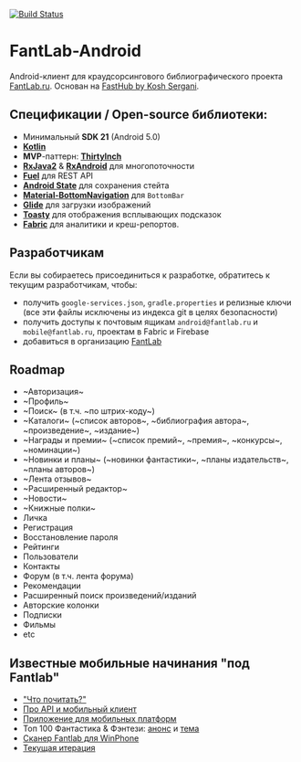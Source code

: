 [![Build Status](https://travis-ci.org/FantLab/FantLab-Android.svg?branch=master)](https://travis-ci.org/FantLab/FantLab-Android)

# FantLab-Android
Android-клиент для краудсорсингового библиографического проекта [FantLab.ru](https://fantlab.ru). Основан на [FastHub by Kosh Sergani](https://github.com/k0shk0sh/FastHub).

## Спецификации / Open-source библиотеки:
- Минимальный **SDK 21** (Android 5.0)
- [**Kotlin**](https://github.com/JetBrains/kotlin)
- **MVP**-паттерн: [**ThirtyInch**](https://github.com/grandcentrix/ThirtyInch)
- [**RxJava2**](https://github.com/ReactiveX/RxJava) & [**RxAndroid**](https://github.com/ReactiveX/RxAndroid) для многопоточности
- [**Fuel**](https://github.com/kittinunf/Fuel) для REST API
- [**Android State**](https://github.com/evernote/android-state) для сохранения стейта
- [**Material-BottomNavigation**](https://github.com/sephiroth74/Material-BottomNavigation) для `BottomBar`
- [**Glide**](https://github.com/bumptech/glide) для загрузки изображений
- [**Toasty**](https://github.com/GrenderG/Toasty) для отображения всплывающих подсказок
- [**Fabric**](https://fabric.io/kits/android/crashlytics) для аналитики и креш-репортов.

## Разработчикам
Если вы собираетесь присоединиться к разработке, обратитесь к текущим разработчикам, чтобы:
- получить `google-services.json`, `gradle.properties` и релизные ключи (все эти файлы исключены из индекса git в целях безопасности)
- получить доступы к почтовым ящикам `android@fantlab.ru` и `mobile@fantlab.ru`, проектам в Fabric и Firebase
- добавиться в организацию [FantLab](https://github.com/FantLab)

## Roadmap
- ~Авторизация~
- ~Профиль~
- ~Поиск~ (в т.ч. ~по штрих-коду~)
- ~Каталоги~ (~список авторов~, ~библиография автора~, ~произведение~, ~издание~)
- ~Награды и премии~ (~список премий~, ~премия~, ~конкурсы~, ~номинации~)
- ~Новинки и планы~ (~новинки фантастики~, ~планы издательств~, ~планы авторов~)
- ~Лента отзывов~
- ~Расширенный редактор~
- ~Новости~
- ~Книжные полки~
- Личка
- Регистрация
- Восстановление пароля
- Рейтинги
- Пользователи
- Контакты
- Форум (в т.ч. лента форума)
- Рекомендации
- Расширенный поиск произведений/изданий
- Авторские колонки
- Подписки
- Фильмы
- etc

## Известные мобильные начинания "под Fantlab"
- ["Что почитать?"](https://fantlab.ru/forum/forum2page5/topic6858page1)
- [Про API и мобильный клиент](https://fantlab.ru/forum/forum2page6/topic7543page1)
- [Приложение для мобильных платформ](https://fantlab.ru/forum/forum2page3/topic8769page1)
- Топ 100 Фантастика & Фэнтези: [анонс](https://fantlab.ru/blogarticle32490) и [тема](https://fantlab.ru/forum/forum2page2/topic9391page1)
- [Сканер Fantlab для WinPhone](https://fantlab.ru/forum/forum2page3/topic9396page1)
- [Текущая итерация](https://fantlab.ru/forum/forum2page1/topic10144page1)
